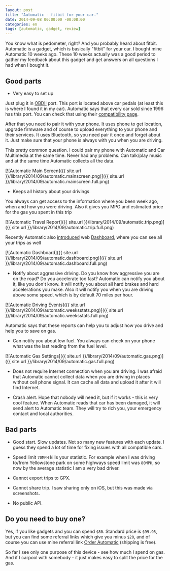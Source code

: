 ```yaml
---
layout: post
title: "Automatic - fitbit for your car."
date: 2014-09-08 00:00:00 -00:08:00
categories: en
tags: [automatic, gadget, review]
---
```


You know what is pedometer, right? And you probably heard about fitbit. Automatic is a gadget, which is basically "fitbit" for your car. I bought mine Automatic 10 weeks ago. These 10 weeks actually was a good period to gather my feedback about this gadget and get answers on all questions I had when I bought it.

## Good parts

* Very easy to set up

Just plug it in [OBDII](http://www.obdii.com) port. This port is located above car pedals (at least this is where I found it in my car). Automatic says that every car sold since 1996 has this port. You can check that using their [compatibility page](https://www.automatic.com/cars/).

After that you need to pair it with your phone. It uses phone to get location, upgrade firmware and of course to upload everything to your phone and their services. It uses Bluetooth, so you need pair it once and forget about it. Just make sure that your phone is always with you when you are driving. 

This pretty common question. I could pair my phone with Automatic and Car Multimedia at the same time. Never had any problems. Can talk/play music and at the same time Automatic collects all the data. 

[![Automatic Main Screen]({{ site.url }}/library/2014/09/automatic.mainscreen.png)]({{ site.url }}/library/2014/09/automatic.mainscreen.full.png)

* Keeps all history about your drivings

You always can get access to the information where you been week ago, when and how you were driving. Also it gives you MPG and estimated price for the gas you spent in this trip

[![Automatic Travel Report]({{ site.url }}/library/2014/09/automatic.trip.png)]({{ site.url }}/library/2014/09/automatic.trip.full.png)

Recently Automatic also [introduced](https://twitter.com/automatic/status/507159749519876097) web [Dashboard](https://dashboard.automatic.com), where you can see all your trips as well

[![Automatic Dashboard]({{ site.url }}/library/2014/09/automatic.dashboard.png)]({{ site.url }}/library/2014/09/automatic.dashboard.full.png)

* Notify about aggressive driving. Do you know how aggressive you are on the road? Do you accelerate too fast? Automatic can notify you about it, like you don't know. It will notify you about all hard brakes and hard accelerations you make. Also it will notify you when you are driving above some speed, which is by default 70 miles per hour. 

[![Automatic Driving Events]({{ site.url }}/library/2014/09/automatic.weeksstats.png)]({{ site.url }}/library/2014/09/automatic.weeksstats.full.png)

Automatic says that these reports can help you to adjust how you drive and help you to save on gas. 

* Can notify you about low fuel. You always can check on your phone what was the last reading from the fuel level.

[![Automatic Gas Settings]({{ site.url }}/library/2014/09/automatic.gas.png)]({{ site.url }}/library/2014/09/automatic.gas.full.png)

* Does not require Internet connection when you are driving. I was afraid that Automatic cannot collect data when you are driving in places without cell phone signal. It can cache all data and upload it after it will find Internet.

* Crash alert. Hope that nobody will need it, but if it works - this is very cool feature. When Automatic reads that car has been damaged, it will send alert to Automatic team. They will try to rich you, your emergency contact and local authorities.

## Bad parts

* Good start. Slow updates. Not so many new features with each update. I guess they spend a lot of time for fixing issues with all compatible cars.

* Speed limit `70MPH` kills your statistic. For example when I was driving to/from Yellowstone park on some highways speed limit was `80MPH`, so now by the average statistic I am a very bad driver. 

* Cannot export trips to GPX. 

* Cannot share trip. I saw sharing only on iOS, but this was made via screenshots.

* No public API.

## Do you need to buy one?

Yes, if you like gadgets and you can spend `$80`. Standard price is `$99.95`, but you can find some referral links which give you minus `$20`, and of course you can use mine referral link [Order Automatic](https://www.automatic.com/order/?ref=DENI120) (shipping is free).

So far I see only one purpose of this device - see how much I spend on gas. And if I carpool with somebody - it just makes easy to split the price for the gas. 
